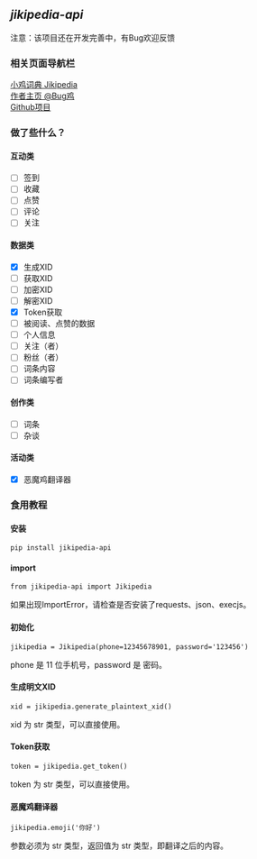 ## **_jikipedia-api_**
注意：该项目还在开发完善中，有Bug欢迎反馈
### 相关页面导航栏
[小鸡词典 Jikipedia](https://jikipedia.com/) <br>
[作者主页 @Bug鸡](https://jikipedia.com/definitions/user/281250396) <br>
[Github项目]()
### 做了些什么？
#### 互动类
- [ ] 签到
- [ ] 收藏
- [ ] 点赞
- [ ] 评论
- [ ] 关注
#### 数据类
- [x] 生成XID
- [ ] 获取XID
- [ ] 加密XID
- [ ] 解密XID
- [x] Token获取
- [ ] 被阅读、点赞的数据
- [ ] 个人信息
- [ ] 关注（者）
- [ ] 粉丝（者）
- [ ] 词条内容
- [ ] 词条编写者
#### 创作类
- [ ] 词条
- [ ] 杂谈
#### 活动类
- [x] 恶魔鸡翻译器
### 食用教程
#### 安装
```
pip install jikipedia-api
```
#### import
```
from jikipedia-api import Jikipedia
```
如果出现ImportError，请检查是否安装了requests、json、execjs。
#### 初始化
```
jikipedia = Jikipedia(phone=12345678901, password='123456')
```
phone 是 11 位手机号，password 是 密码。
#### 生成明文XID
```
xid = jikipedia.generate_plaintext_xid()
```
xid 为 str 类型，可以直接使用。
#### Token获取
```
token = jikipedia.get_token()
```
token 为 str 类型，可以直接使用。
#### 恶魔鸡翻译器
```
jikipedia.emoji('你好')
```
参数必须为 str 类型，返回值为 str 类型，即翻译之后的内容。
